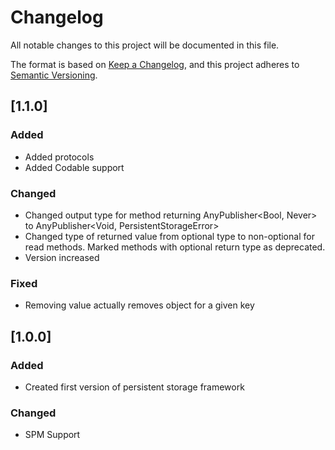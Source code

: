# Changelog
All notable changes to this project will be documented in this file.

The format is based on [Keep a Changelog](https://keepachangelog.com/en/1.0.0/),
and this project adheres to [Semantic Versioning](https://semver.org/spec/v2.0.0.html).

## [1.1.0]

### Added

- Added protocols
- Added Codable support

### Changed

- Changed output type for method returning AnyPublisher<Bool, Never> to AnyPublisher<Void, PersistentStorageError>
- Changed type of returned value from optional type to non-optional for read methods. Marked methods with optional return type as deprecated.
- Version increased

### Fixed

- Removing value actually removes object for a given key

## [1.0.0]

### Added

- Created first version of persistent storage framework

### Changed

- SPM Support
